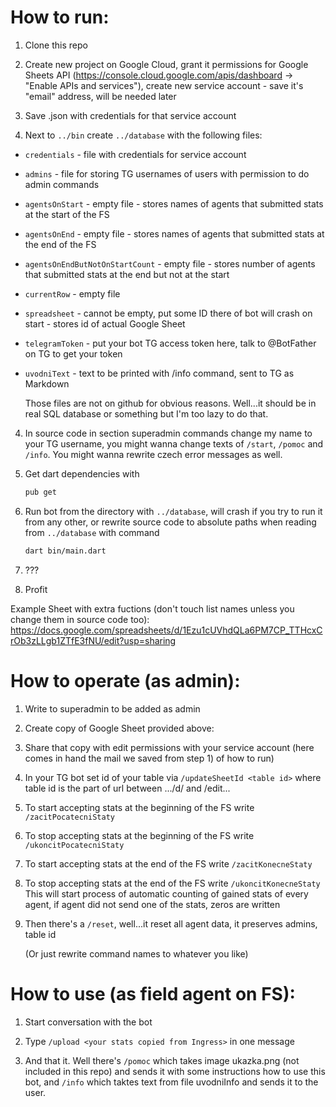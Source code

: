 
# How to run:

1) Clone this repo

1) Create new project on Google Cloud, grant it permissions for Google Sheets API (https://console.cloud.google.com/apis/dashboard -> "Enable APIs and services"), create new service account - save it's "email" address, will be needed later

2) Save .json with credentials for that service account

3) Next to ```../bin``` create ```../database``` with the following files:
 - ```credentials``` - file with credentials for service account
 - ```admins``` - file for storing TG usernames of users with permission to do admin commands
 - ```agentsOnStart``` - empty file - stores names of agents that submitted stats at the start of the FS
 - ```agentsOnEnd``` - empty file - stores names of agents that submitted stats at the end of the FS
 - ```agentsOnEndButNotOnStartCount``` - empty file - stores number of agents that submitted stats at the end but not at the start
 - ```currentRow``` - empty file
 - ```spreadsheet``` - cannot be empty, put some ID there of bot will crash on start - stores id of actual Google Sheet
 - ```telegramToken``` - put your bot TG access token here, talk to @BotFather on TG to get your token
 - ```uvodniText``` - text to be printed with /info command, sent to TG as Markdown

	Those files are not on github for obvious reasons. Well...it should be in real SQL database or something but I'm too lazy to do that.
		
4) In source code in section superadmin commands change my name to your TG username, you might wanna change texts of ```/start```, ```/pomoc``` and ```/info```. You might wanna rewrite czech error messages as well.

5) Get dart dependencies with
    ```sh
    pub get
    ```
4) Run bot from the directory with ```../database```, will crash if you try to run it from any other, or rewrite source code to absolute paths when reading from ```../database``` with command
	```sh
	dart bin/main.dart
	```

5) ???

6) Profit
		
		
Example Sheet with extra fuctions (don't touch list names unless you change them in source code too): https://docs.google.com/spreadsheets/d/1Ezu1cUVhdQLa6PM7CP_TTHcxCrOb3zLLgb1ZTfE3fNU/edit?usp=sharing


# How to operate (as admin):

1)	Write to superadmin to be added as admin

2) Create copy of Google Sheet provided above:

3) Share that copy with edit permissions with your service account (here comes in hand the mail we saved from step 1) of how to run)

4) In your TG bot set id of your table via
	```/updateSheetId <table id>```
	where table id is the part of url between .../d/ and /edit...
	
5) To start accepting stats at the beginning of the FS write
	```/zacitPocatecniStaty```
	
6) To stop accepting stats at the beginning of the FS write
	```/ukoncitPocatecniStaty```
	
7) To start accepting stats at the end of the FS write
	```/zacitKonecneStaty```
	
8) To stop accepting stats at the end of the FS write
	```/ukoncitKonecneStaty```
	This will start process of automatic counting of gained stats of every agent, if agent did not send one of the stats, zeros are written
	
	
9) Then there's a ```/reset```, well...it reset all agent data, it preserves admins, table id	
	
    (Or just rewrite command names to whatever you like)


# How to use (as field agent on FS):

1) Start conversation with the bot

2) Type ```/upload <your stats copied from Ingress>``` in one message

3) And that it. Well there's ```/pomoc``` which takes image ukazka.png (not included in this repo) and sends it with some instructions how to use this bot, and ```/info``` which taktes text from file uvodniInfo and sends it to the user.
